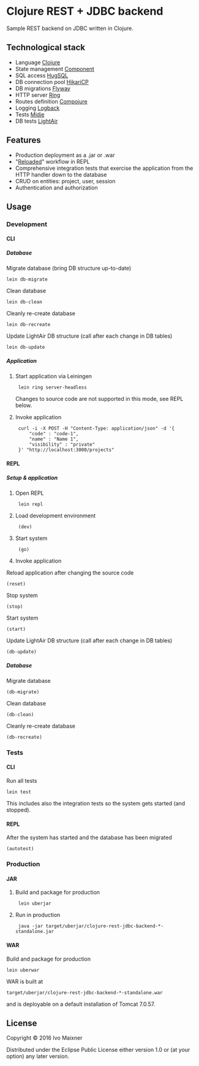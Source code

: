 # Clojure REST + JDBC backend

Sample REST backend on JDBC written in Clojure.

## Technological stack

- Language [Clojure](https://clojure.org/)
- State management [Component](https://github.com/stuartsierra/component)
- SQL access [HugSQL](http://www.hugsql.org/)
- DB connection pool [HikariCP](http://brettwooldridge.github.io/HikariCP/)
- DB migrations [Flyway](https://flywaydb.org/)
- HTTP server [Ring](https://github.com/ring-clojure/ring)
- Routes definition [Compojure](https://github.com/weavejester/compojure)
- Logging [Logback](http://logback.qos.ch/)
- Tests [Midje](https://github.com/marick/Midje)
- DB tests [LightAir](http://lightair.sourceforge.net/)

## Features

- Production deployment as a .jar or .war
- "[Reloaded](http://thinkrelevance.com/blog/2013/06/04/clojure-workflow-reloaded)" workflow in REPL
- Comprehensive integration tests that exercise the application from the HTTP handler down to the database
- CRUD on entities: project, user, session
- Authentication and authorization

## Usage

### Development

#### CLI

##### Database

Migrate database (bring DB structure up-to-date)

    lein db-migrate

Clean database

    lein db-clean

Cleanly re-create database

    lein db-recreate

Update LightAir DB structure (call after each change in DB tables)

    lein db-update

##### Application

1. Start application via Leiningen

		lein ring server-headless

	Changes to source code are not supported in this mode, see REPL below.

2. Invoke application

		curl -i -X POST -H "Content-Type: application/json" -d '{
		    "code" : "code-1",
		    "name" : "Name 1",
		    "visibility" : "private"
		}' "http://localhost:3000/projects"

#### REPL

##### Setup & application

1. Open REPL

        lein repl

2. Load development environment

        (dev)

3. Start system

        (go)

4. Invoke application

Reload application after changing the source code

    (reset)

Stop system

    (stop)

Start system

    (start)

Update LightAir DB structure (call after each change in DB tables)

    (db-update)

##### Database

Migrate database

    (db-migrate)

Clean database

    (db-clean)

Cleanly re-create database

    (db-recreate)

### Tests

#### CLI

Run all tests

    lein test

This includes also the integration tests so the system gets started (and stopped).

#### REPL

After the system has started and the database has been migrated

    (autotest)

### Production

#### JAR

1. Build and package for production

		lein uberjar

2. Run in production

		java -jar target/uberjar/clojure-rest-jdbc-backend-*-standalone.jar

#### WAR

Build and package for production

    lein uberwar

WAR is built at

    target/uberjar/clojure-rest-jdbc-backend-*-standalone.war

and is deployable on a default installation of Tomcat 7.0.57.

## License

Copyright © 2016 Ivo Maixner

Distributed under the Eclipse Public License either version 1.0 or (at
your option) any later version.
